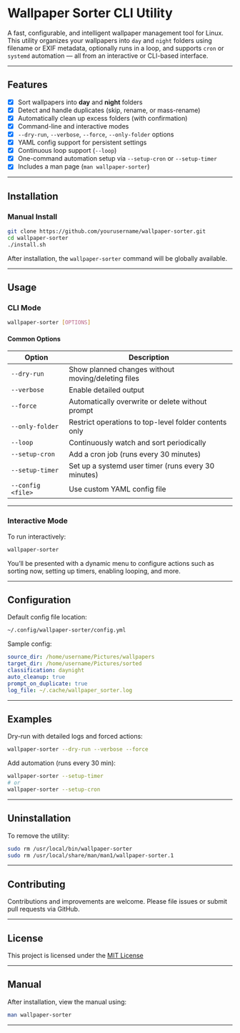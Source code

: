 # Wallpaper Sorter CLI Utility

A fast, configurable, and intelligent wallpaper management tool for Linux. This utility organizes your wallpapers into `day` and `night` folders using filename or EXIF metadata, optionally runs in a loop, and supports `cron` or `systemd` automation — all from an interactive or CLI-based interface.

---

## Features

- [x] Sort wallpapers into **day** and **night** folders
- [x] Detect and handle duplicates (skip, rename, or mass-rename)
- [x] Automatically clean up excess folders (with confirmation)
- [x] Command-line and interactive modes
- [x] `--dry-run`, `--verbose`, `--force`, `--only-folder` options
- [x] YAML config support for persistent settings
- [x] Continuous loop support (`--loop`)
- [x] One-command automation setup via `--setup-cron` or `--setup-timer`
- [x] Includes a man page (`man wallpaper-sorter`)

---

## Installation

### Manual Install

```sh
git clone https://github.com/yourusername/wallpaper-sorter.git
cd wallpaper-sorter
./install.sh
```

After installation, the `wallpaper-sorter` command will be globally available.

---

## Usage

### CLI Mode

```sh
wallpaper-sorter [OPTIONS]
```

#### Common Options

| Option            | Description                                           |
| ----------------- | ----------------------------------------------------- |
| `--dry-run`       | Show planned changes without moving/deleting files    |
| `--verbose`       | Enable detailed output                                |
| `--force`         | Automatically overwrite or delete without prompt      |
| `--only-folder`   | Restrict operations to top-level folder contents only |
| `--loop`          | Continuously watch and sort periodically              |
| `--setup-cron`    | Add a cron job (runs every 30 minutes)                |
| `--setup-timer`   | Set up a systemd user timer (runs every 30 minutes)   |
| `--config <file>` | Use custom YAML config file                           |

---

### Interactive Mode

To run interactively:

```sh
wallpaper-sorter
```

You’ll be presented with a dynamic menu to configure actions such as sorting now, setting up timers, enabling looping, and more.

---

## Configuration

Default config file location:

```sh
~/.config/wallpaper-sorter/config.yml
```

Sample config:

```yaml
source_dir: /home/username/Pictures/wallpapers
target_dir: /home/username/Pictures/sorted
classification: daynight
auto_cleanup: true
prompt_on_duplicate: true
log_file: ~/.cache/wallpaper_sorter.log
```

---

## Examples

Dry-run with detailed logs and forced actions:

```sh
wallpaper-sorter --dry-run --verbose --force
```

Add automation (runs every 30 min):

```sh
wallpaper-sorter --setup-timer
# or
wallpaper-sorter --setup-cron
```

---

## Uninstallation

To remove the utility:

```sh
sudo rm /usr/local/bin/wallpaper-sorter
sudo rm /usr/local/share/man/man1/wallpaper-sorter.1
```

---

## Contributing

Contributions and improvements are welcome. Please file issues or submit pull requests via GitHub.

---

## License

This project is licensed under the [MIT License](./LICENSE)

---

## Manual

After installation, view the manual using:

```sh
man wallpaper-sorter
```

---
